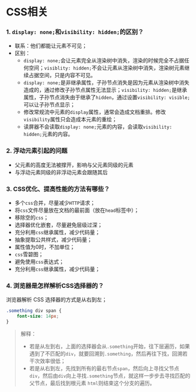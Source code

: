 # CSS相关

### 1. `display: none;`和`visibility: hidden;`的区别？
- 联系：他们都能让元素不可见；
- 区别：
    - `display: none;`会让元素完全从渲染树中消失，渲染的时候完全不占据任何空间；`visiblity: hidden;`不会让元素从渲染树中消失，渲染树元素继续占据空间，只是内容不可见。
    - `display: none;`是非继承属性，子孙节点消失是因为元素从渲染树中消失造成的，通过修改子孙节点属性无法显示；`visibility: hidden;`是继承属性，子孙节点消失由于继承了`hidden`，通过设置`visibility: visible;`可以让子孙节点显示；
    - 修改常规流中元素的`display`属性，通常会造成文档重排。修改`visibility`属性只会造成本元素的重绘；
    - 读屏器不会读取`display: none;`元素的内容，会读取`visibility: hidden;`元素的内容。

### 2. 浮动元素引起的问题
- 父元素的高度无法被撑开，影响与父元素同级的元素
- 与浮动元素同级的非浮动元素会跟随其后

### 3. CSS优化、提高性能的方法有哪些？
- 多个`css`合并，尽量减少`HTTP`请求；
- 将`css`文件尽量放在文档的最前面（放在`head`标签中）；
- 移除空的`css`；
- 选择器优化嵌套，尽量避免层级过深；
- 充分利用`css`继承属性，减少代码量；
- 抽象提取公共样式，减少代码量；
- 属性值为0时，不加单位；
- `css`雪碧图；
- 避免使用`css`表达式；
- 充分利用`css`继承属性，减少代码量；

### 4. 浏览器是怎样解析CSS选择器的？
浏览器解析 CSS 选择器的方式是从右到左；
```css
.something div span {
    font-size: 14px;
}
```
> 解释：
> - 若是从左到右，上面的选择器会从`.something`开始，往下层遍历，如果遇到了不匹配的`div`，就要回溯到`.something`，然后再往下找，回溯若干次效率很低；
> - 若是从右到左，先找到所有的最右节点`span`，然后向上寻找父节点`div`，然后由`div`向上寻找`.something`节点，就这样一步步去寻找匹配的父节点，最后找到根元素 `html`则结束这个分支的遍历。

